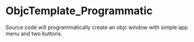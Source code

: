 # ObjcTemplate_Programmatic
Source code will programmatically create an objc window with simple app menu and two buttons.
